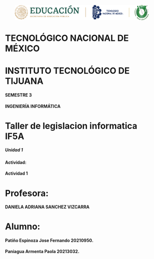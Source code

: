 <p align="center"><img src="IMG/LOGOTIPO.png"/></p>

# TECNOLÓGICO NACIONAL DE MÉXICO  
# INSTITUTO TECNOLÓGICO DE TIJUANA  
#### SEMESTRE 3 
#### INGENIERÍA INFORMÁTICA 
 
# Taller de legislacion informatica IF5A 
##### Unidad 1 
#### Actividad:  
#### Actividad 1
 
# Profesora:  
#### DANIELA ADRIANA SANCHEZ VIZCARRA
 
# Alumno:  
#### Patiño Espinoza Jose Fernando 20210950.
#### Paniagua Armenta Paola 20213032.
